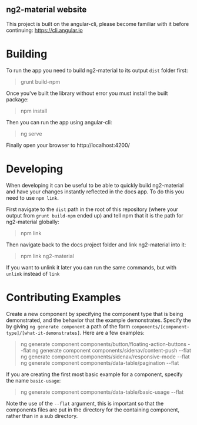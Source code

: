 ng2-material website
---

This project is built on the angular-cli, please become familiar with it before continuing: https://cli.angular.io

# Building

To run the app you need to build ng2-material to its output `dist` folder first:

 > grunt build-npm
  
Once you've built the library without error you must install the built package:

 > npm install
 
Then you can run the app using angular-cli:

 > ng serve

Finally open your browser to http://localhost:4200/

# Developing

When developing it can be useful to be able to quickly build ng2-material and have your changes instantly reflected
in the docs app.  To do this you need to use `npm link`.

First navigate to the `dist` path in the root of this repository (where your output from `grunt build-npm` ended up)
and tell npm that it is the path for ng2-material globally:

 > npm link
 
Then navigate back to the docs project folder and link ng2-material into it:

 > npm link ng2-material
 
If you want to unlink it later you can run the same commands, but with `unlink` instead of `link`

# Contributing Examples

Create a new component by specifying the component type that is being demonstrated, and the 
behavior that the example demonstrates. Specify the by giving `ng generate component` a path of the
form `components/[component-type]/[what-it-demonstrates]`. Here are a few examples:

 > ng generate component components/button/floating-action-buttons --flat
 > ng generate component components/sidenav/content-push --flat
 > ng generate component components/sidenav/responsive-mode --flat
 > ng generate component components/data-table/pagination --flat
 
If you are creating the first most basic example for a component, specify the name `basic-usage`:

 > ng generate component components/data-table/basic-usage --flat
 
Note the use of the `--flat` argument, this is important so that the components files are put in the directory 
for the containing component, rather than in a sub directory.
